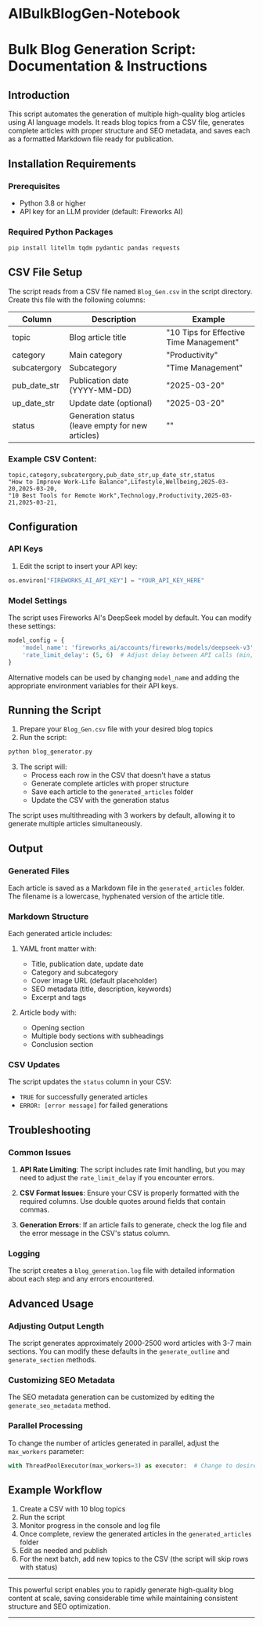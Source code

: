 # AIBulkBlogGen-Notebook

# Bulk Blog Generation Script: Documentation & Instructions

## Introduction

This script automates the generation of multiple high-quality blog articles using AI language models. It reads blog topics from a CSV file, generates complete articles with proper structure and SEO metadata, and saves each as a formatted Markdown file ready for publication.

## Installation Requirements

### Prerequisites

- Python 3.8 or higher
- API key for an LLM provider (default: Fireworks AI)

### Required Python Packages

```bash
pip install litellm tqdm pydantic pandas requests
```

## CSV File Setup

The script reads from a CSV file named `Blog_Gen.csv` in the script directory. Create this file with the following columns:

| Column | Description | Example |
|--------|-------------|---------|
| topic | Blog article title | "10 Tips for Effective Time Management" |
| category | Main category | "Productivity" |
| subcatergory | Subcategory | "Time Management" |
| pub_date_str | Publication date (YYYY-MM-DD) | "2025-03-20" |
| up_date_str | Update date (optional) | "2025-03-20" |
| status | Generation status (leave empty for new articles) | "" |

### Example CSV Content:
```
topic,category,subcatergory,pub_date_str,up_date_str,status
"How to Improve Work-Life Balance",Lifestyle,Wellbeing,2025-03-20,2025-03-20,
"10 Best Tools for Remote Work",Technology,Productivity,2025-03-21,2025-03-21,
```

## Configuration

### API Keys

1. Edit the script to insert your API key:
```python
os.environ["FIREWORKS_AI_API_KEY"] = "YOUR_API_KEY_HERE"
```

### Model Settings

The script uses Fireworks AI's DeepSeek model by default. You can modify these settings:

```python
model_config = {
    'model_name': 'fireworks_ai/accounts/fireworks/models/deepseek-v3',  # Change model
    'rate_limit_delay': (5, 6)  # Adjust delay between API calls (min, max seconds)
}
```

Alternative models can be used by changing `model_name` and adding the appropriate environment variables for their API keys.

## Running the Script

1. Prepare your `Blog_Gen.csv` file with your desired blog topics
2. Run the script:
```bash
python blog_generator.py
```

3. The script will:
   - Process each row in the CSV that doesn't have a status
   - Generate complete articles with proper structure
   - Save each article to the `generated_articles` folder
   - Update the CSV with the generation status

The script uses multithreading with 3 workers by default, allowing it to generate multiple articles simultaneously.

## Output

### Generated Files

Each article is saved as a Markdown file in the `generated_articles` folder. The filename is a lowercase, hyphenated version of the article title.

### Markdown Structure

Each generated article includes:

1. YAML front matter with:
   - Title, publication date, update date
   - Category and subcategory
   - Cover image URL (default placeholder)
   - SEO metadata (title, description, keywords)
   - Excerpt and tags

2. Article body with:
   - Opening section
   - Multiple body sections with subheadings
   - Conclusion section

### CSV Updates

The script updates the `status` column in your CSV:
- `TRUE` for successfully generated articles
- `ERROR: [error message]` for failed generations

## Troubleshooting

### Common Issues

1. **API Rate Limiting**: The script includes rate limit handling, but you may need to adjust the `rate_limit_delay` if you encounter errors.

2. **CSV Format Issues**: Ensure your CSV is properly formatted with the required columns. Use double quotes around fields that contain commas.

3. **Generation Errors**: If an article fails to generate, check the log file and the error message in the CSV's status column.

### Logging

The script creates a `blog_generation.log` file with detailed information about each step and any errors encountered.

## Advanced Usage

### Adjusting Output Length

The script generates approximately 2000-2500 word articles with 3-7 main sections. You can modify these defaults in the `generate_outline` and `generate_section` methods.

### Customizing SEO Metadata

The SEO metadata generation can be customized by editing the `generate_seo_metadata` method.

### Parallel Processing

To change the number of articles generated in parallel, adjust the `max_workers` parameter:

```python
with ThreadPoolExecutor(max_workers=3) as executor:  # Change to desired number
```

## Example Workflow

1. Create a CSV with 10 blog topics
2. Run the script
3. Monitor progress in the console and log file
4. Once complete, review the generated articles in the `generated_articles` folder
5. Edit as needed and publish
6. For the next batch, add new topics to the CSV (the script will skip rows with status)

---

This powerful script enables you to rapidly generate high-quality blog content at scale, saving considerable time while maintaining consistent structure and SEO optimization.

---
